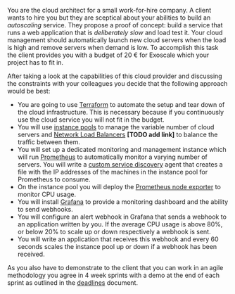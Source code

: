 You are the cloud architect for a small work-for-hire company. A client wants to hire you but they are sceptical about
your abilities to build an *autoscaling* service. They propose a proof of concept: build a service that runs a 
web application that is *deliberately slow* and load test it. Your cloud management should automatically launch new
cloud servers when the load is high and remove servers when demand is low. To accomplish this task the client provides
you with a budget of 20 &euro; for Exoscale which your project has to fit in.

After taking a look at the capabilities of this cloud provider and discussing the constraints with your colleagues
you decide that the following approach would be best:

- You are going to use [Terraform](https://terraform.io) to automate the setup and tear down of the cloud
  infrastructure. This is necessary because if you continuously use the cloud service you will not fit in the budget.
- You will use [instance pools](https://community.exoscale.com/documentation/compute/instance-pools/) to manage the
  variable number of cloud servers and [Network Load Balancers]() **[TODO add link]** to balance the traffic between them.
- You will set up a dedicated monitoring and management instance which will run [Prometheus](https://prometheus.io/)
  to automatically monitor a varying number of servers. You will write a
  [custom service discovery](https://prometheus.io/blog/2015/06/01/advanced-service-discovery/#custom-service-discovery)
  agent that creates a file with the IP addresses of the machines in the instance pool for Prometheus to consume.
- On the instance pool you will deploy the [Prometheus node exporter](https://github.com/prometheus/node_exporter)
  to monitor CPU usage.
- You will install [Grafana](https://grafana.com/) to provide a monitoring dashboard and the ability to send webhooks.
- You will configure an alert webhook in Grafana that sends a webhook to an application written by you. If the
  average CPU usage is above 80%, or below 20% to scale up or down respectively a webhook is sent.
- You will write an application that receives this webhook and every 60 seconds scales the instance pool up or down
  if a webhook has been received.

As you also have to demonstrate to the client that you can work in an agile methodology you agree in 4 week sprints
with a demo at the end of each sprint as outlined in the [deadlines](/deadlines) document.
 